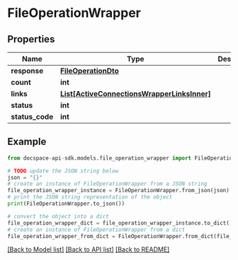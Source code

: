 # FileOperationWrapper

## Properties

Name | Type | Description | Notes
------------ | ------------- | ------------- | -------------
**response** | [**FileOperationDto**](FileOperationDto.md) |  | [optional] 
**count** | **int** |  | [optional] 
**links** | [**List[ActiveConnectionsWrapperLinksInner]**](ActiveConnectionsWrapperLinksInner.md) |  | [optional] 
**status** | **int** |  | [optional] 
**status_code** | **int** |  | [optional] 

## Example

```python
from docspace-api-sdk.models.file_operation_wrapper import FileOperationWrapper

# TODO update the JSON string below
json = "{}"
# create an instance of FileOperationWrapper from a JSON string
file_operation_wrapper_instance = FileOperationWrapper.from_json(json)
# print the JSON string representation of the object
print(FileOperationWrapper.to_json())

# convert the object into a dict
file_operation_wrapper_dict = file_operation_wrapper_instance.to_dict()
# create an instance of FileOperationWrapper from a dict
file_operation_wrapper_from_dict = FileOperationWrapper.from_dict(file_operation_wrapper_dict)
```
[[Back to Model list]](../README.md#documentation-for-models) [[Back to API list]](../README.md#documentation-for-api-endpoints) [[Back to README]](../README.md)



